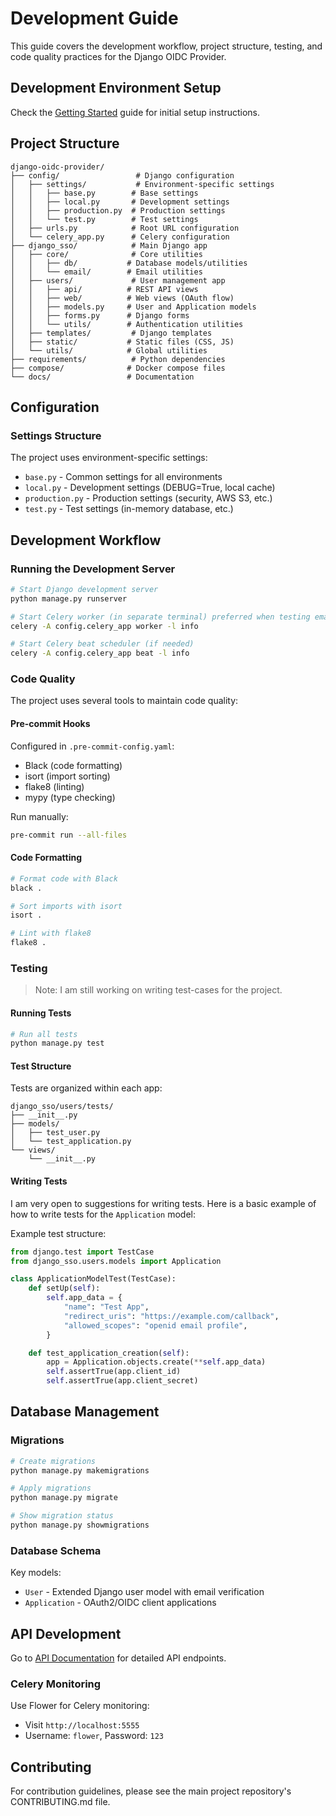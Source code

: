 # Development Guide

This guide covers the development workflow, project structure, testing, and code quality practices for the Django OIDC Provider.

## Development Environment Setup

Check the [Getting Started](getting-started.md) guide for initial setup instructions.

## Project Structure

```
django-oidc-provider/
├── config/                 # Django configuration
│   ├── settings/           # Environment-specific settings
│   │   ├── base.py        # Base settings
│   │   ├── local.py       # Development settings
│   │   ├── production.py  # Production settings
│   │   └── test.py        # Test settings
│   ├── urls.py            # Root URL configuration
│   └── celery_app.py      # Celery configuration
├── django_sso/            # Main Django app
│   ├── core/              # Core utilities
│   │   ├── db/           # Database models/utilities
│   │   └── email/        # Email utilities
│   ├── users/             # User management app
│   │   ├── api/          # REST API views
│   │   ├── web/          # Web views (OAuth flow)
│   │   ├── models.py     # User and Application models
│   │   ├── forms.py      # Django forms
│   │   └── utils/        # Authentication utilities
│   ├── templates/         # Django templates
│   ├── static/           # Static files (CSS, JS)
│   └── utils/            # Global utilities
├── requirements/          # Python dependencies
├── compose/              # Docker compose files
└── docs/                 # Documentation
```

## Configuration

### Settings Structure

The project uses environment-specific settings:

- `base.py` - Common settings for all environments
- `local.py` - Development settings (DEBUG=True, local cache)
- `production.py` - Production settings (security, AWS S3, etc.)
- `test.py` - Test settings (in-memory database, etc.)

## Development Workflow

### Running the Development Server

```bash
# Start Django development server
python manage.py runserver

# Start Celery worker (in separate terminal) preferred when testing email functionality
celery -A config.celery_app worker -l info

# Start Celery beat scheduler (if needed)
celery -A config.celery_app beat -l info
```

### Code Quality

The project uses several tools to maintain code quality:

#### Pre-commit Hooks

Configured in `.pre-commit-config.yaml`:

- Black (code formatting)
- isort (import sorting)
- flake8 (linting)
- mypy (type checking)

Run manually:

```bash
pre-commit run --all-files
```

#### Code Formatting

```bash
# Format code with Black
black .

# Sort imports with isort
isort .

# Lint with flake8
flake8 .
```

### Testing

> Note: I am still working on writing test-cases for the project.

#### Running Tests

```bash
# Run all tests
python manage.py test
```

#### Test Structure

Tests are organized within each app:

```
django_sso/users/tests/
├── __init__.py
├── models/
│   ├── test_user.py
│   └── test_application.py
└── views/
    └── __init__.py
```

#### Writing Tests

I am very open to suggestions for writing tests. Here is a basic example of how to write tests for the `Application` model:

Example test structure:

```python
from django.test import TestCase
from django_sso.users.models import Application

class ApplicationModelTest(TestCase):
    def setUp(self):
        self.app_data = {
            "name": "Test App",
            "redirect_uris": "https://example.com/callback",
            "allowed_scopes": "openid email profile",
        }

    def test_application_creation(self):
        app = Application.objects.create(**self.app_data)
        self.assertTrue(app.client_id)
        self.assertTrue(app.client_secret)
```

## Database Management

### Migrations

```bash
# Create migrations
python manage.py makemigrations

# Apply migrations
python manage.py migrate

# Show migration status
python manage.py showmigrations
```

### Database Schema

Key models:

- `User` - Extended Django user model with email verification
- `Application` - OAuth2/OIDC client applications

## API Development

Go to [API Documentation](api/endpoints.md) for detailed API endpoints.

### Celery Monitoring

Use Flower for Celery monitoring:

- Visit `http://localhost:5555`
- Username: `flower`, Password: `123`

## Contributing

For contribution guidelines, please see the main project repository's CONTRIBUTING.md file.
